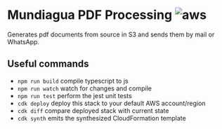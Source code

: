 # Mundiagua PDF Processing ![aws](https://github.com/xiscosc/mundiagua-pdf-processing/actions/workflows/aws-deploy.yml/badge.svg)

Generates pdf documents from source in S3 and sends them by mail or WhatsApp.

## Useful commands

- `npm run build` compile typescript to js
- `npm run watch` watch for changes and compile
- `npm run test` perform the jest unit tests
- `cdk deploy` deploy this stack to your default AWS account/region
- `cdk diff` compare deployed stack with current state
- `cdk synth` emits the synthesized CloudFormation template
